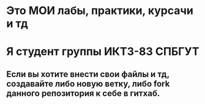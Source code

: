 # Это **МОИ** лабы, практики, курсачи и тд 
# Я студент группы ИКТЗ-83 СПБГУТ
## Если вы хотите внести свои файлы и тд, создавайте либо **новую ветку**, либо **fork** данного репозитория к **себе** в гитхаб.
